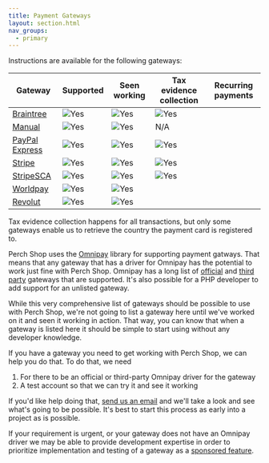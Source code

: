 ```yaml
---
title: Payment Gateways
layout: section.html
nav_groups:
  - primary
---
```


Instructions are available for the following gateways:

|Gateway|Supported|Seen working|Tax evidence collection|Recurring payments|
|--|--|--|--|--|
|[Braintree](/addons/shop/gateways/braintree/)|![Yes](/assets/svg/check.svg)|![Yes](/assets/svg/check.svg)|![Yes](/assets/svg/check.svg)||
|[Manual](/addons/shop/gateways/manual/)|![Yes](/assets/svg/check.svg)|![Yes](/assets/svg/check.svg)|N/A||
|[PayPal Express](/addons/shop/gateways/paypal-express/)|![Yes](/assets/svg/check.svg)|![Yes](/assets/svg/check.svg)|![Yes](/assets/svg/check.svg)||
|[Stripe](/addons/shop/gateways/stripe/)|![Yes](/assets/svg/check.svg)|![Yes](/assets/svg/check.svg)|![Yes](/assets/svg/check.svg)||
|[StripeSCA](/addons/shop/gateways/stripe-sca/)|![Yes](/assets/svg/check.svg)|![Yes](/assets/svg/check.svg)|![Yes](/assets/svg/check.svg)||
|[Worldpay](/addons/shop/gateways/worldpay/)|![Yes](/assets/svg/check.svg)|![Yes](/assets/svg/check.svg)||||
|[Revolut](/addons/shop/gateways/revolut/)|![Yes](/assets/svg/check.svg)|![Yes](/assets/svg/check.svg)||||


Tax evidence collection happens for all transactions, but only some gateways enable us to retrieve the country the payment card is registered to.

Perch Shop uses the [Omnipay](http://omnipay.thephpleague.com) library for supporting payment gatways. That means that any gateway that has a driver for Omnipay has the potential to work just fine with Perch Shop. Omnipay has a long list of [official](http://omnipay.thephpleague.com/gateways/official/) and [third party](http://omnipay.thephpleague.com/gateways/third-party/) gateways that are supported. It's also possible for a PHP developer to add support for an unlisted gateway.

While this very comprehensive list of gateways should be possible to use with Perch Shop, we're not going to list a gateway here until we've worked on it and seen it working in action. That way, you can know that when a gateway is listed here it should be simple to start using without any developer knowledge.

If you have a gateway you need to get working with Perch Shop, we can help you do that. To do that, we need

1. For there to be an official or third-party Omnipay driver for the gateway
2. A test account so that we can try it and see it working

If you'd like help doing that, [send us an email](mailto:support@grabaperch.com) and we'll take a look and see what's going to be possible. It's best to start this process as early into a project as is possible.

If your requirement is urgent, or your gateway does not have an Omnipay driver we may be able to provide development expertise in order to prioritize implementation and testing of a gateway as a [sponsored feature](https://shop.perchcms.com/roadmap).
